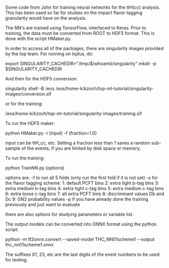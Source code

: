 Some code from John for training neural networks for the ttH(cc) analysis.
This has been used so far for studies on the impact flavor tagging granularity would have on the analysis.

The NN's are trained using TensorFlow, interfaced to Keras. Prior to training, the data must be converted from ROOT to HDF5 format. This is done with the script HMaker.py.

In order to access all of the packages, there are singularity images provided by the top team. For running on lxplus, do:

export SINGULARITY_CACHEDIR="/tmp/$(whoami)/singularity"
mkdir -p $SINGULARITY_CACHEDIR

And then for the HDF5 conversion:

singularity shell -B /eos /eos/home-k/kzoch/top-ml-tutorial/singularity-images/conversion.sif 

or for the training:

/eos/home-k/kzoch/top-ml-tutorial/singularity-images/training.sif

To run the HDF5 maker:

python HMaker.py -i (input)  -f (fraction=1.0)

input can be ttH_cc, etc. Setting a fraction less than 1 saves a random sub-sample of the events, if you are limited by disk space or memory.

To  run the training:

python TrainNN.py (options)

options are:
-f to run all 5 folds (only run the first fold if it is not set)
-s for the flavor tagging scheme:
   1: default PCFT bins
   2: extra tight b-tag bins
   3: extra medium b-tag bins
   4: extra tight c-tag bins
   5: extra medium c-tag bins
   6: extra loose c-tag bins
   7: all extra PCFT bins
   8: discriminant values Db and Dc
   9: GN2 probability values
-p if you have already done the training previously and just want to evaluate

there are also options for studying parameters or variable list.

The output models can be converted into ONNX format using the python script:

python -m tf2onnx.convert --saved-model THC_NN01scheme1 --output thc_nn01scheme1.onnx

The suffixes 01, 23, etc are the last digits of the event numbers to be used for testing.

